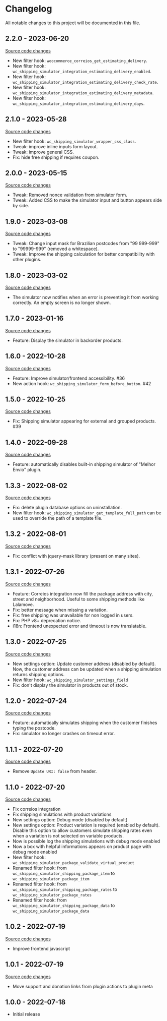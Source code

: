# Changelog

All notable changes to this project will be documented in this file.

## 2.2.0 - 2023-06-20

[Source code changes](https://github.com/luizbills/shipping-simulator-for-woocommerce/compare/2.1.0...2.2.0)

-   New filter hook: `woocommerce_correios_get_estimating_delivery`.
-   New filter hook: `wc_shipping_simulator_integration_estimating_delivery_enabled`.
-   New filter hook: `wc_shipping_simulator_integration_estimating_delivery_check_rate`.
-   New filter hook: `wc_shipping_simulator_integration_estimating_delivery_metadata`.
-   New filter hook: `wc_shipping_simulator_integration_estimating_delivery_days`.

## 2.1.0 - 2023-05-28

[Source code changes](https://github.com/luizbills/shipping-simulator-for-woocommerce/compare/2.0.0...2.1.0)

-   New filter hook: `wc_shipping_simulator_wrapper_css_class`.
-   Tweak: improve inline inputs form layout.
-   Tweak: improve general CSS.
-   Fix: hide free shipping if requires coupon.

## 2.0.0 - 2023-05-15

[Source code changes](https://github.com/luizbills/shipping-simulator-for-woocommerce/compare/1.9.0...2.0.0)

-   Tweak: Removed nonce validation from simulator form.
-   Tweak: Added CSS to make the simulator input and button appears side by side.

## 1.9.0 - 2023-03-08

[Source code changes](https://github.com/luizbills/shipping-simulator-for-woocommerce/compare/1.8.0...1.9.0)

-   Tweak: Change input mask for Brazilian postcodes from "99 999-999" to "99999-999" (removed a whitespace).
-   Tweak: Improve the shipping calculation for better compatibility with other plugins.

## 1.8.0 - 2023-03-02

[Source code changes](https://github.com/luizbills/shipping-simulator-for-woocommerce/compare/1.7.0...1.8.0)

-   The simulator now notifies when an error is preventing it from working correctly. An empty screen is no longer shown.

## 1.7.0 - 2023-01-16

[Source code changes](https://github.com/luizbills/shipping-simulator-for-woocommerce/compare/1.6.0...1.7.0)

-   Feature: Display the simulator in backorder products.

## 1.6.0 - 2022-10-28

[Source code changes](https://github.com/luizbills/shipping-simulator-for-woocommerce/compare/1.5.0...1.6.0)

-   Feature: Improve simulator/frontend accessibility. #36
-   New action hook: `wc_shipping_simulator_form_before_button`. #42

## 1.5.0 - 2022-10-25

[Source code changes](https://github.com/luizbills/shipping-simulator-for-woocommerce/compare/1.4.0...1.5.0)

-   Fix: Shipping simulator appearing for external and grouped products. #39

## 1.4.0 - 2022-09-28

[Source code changes](https://github.com/luizbills/shipping-simulator-for-woocommerce/compare/1.3.3...1.4.0)

-   Feature: automatically disables built-in shipping simulator of "Melhor Envio" plugin.

## 1.3.3 - 2022-08-02

[Source code changes](https://github.com/luizbills/shipping-simulator-for-woocommerce/compare/1.3.2...1.3.3)

-   Fix: delete plugin database options on uninstallation.
-   New filter hook: `wc_shipping_simulator_get_template_full_path` can be used to override the path of a template file.

## 1.3.2 - 2022-08-01

[Source code changes](https://github.com/luizbills/shipping-simulator-for-woocommerce/compare/1.3.1...1.3.2)

-   Fix: conflict with jquery-mask library (present on many sites).

## 1.3.1 - 2022-07-26

[Source code changes](https://github.com/luizbills/shipping-simulator-for-woocommerce/compare/1.3.0...1.3.1)

-   Feature: Correios integration now fill the package address with city, street and neighborhood. Useful to some shipping methods like Lalamove.
-   Fix: better message when missing a variation.
-   Fix: free shipping was unavailable for non logged in users.
-   Fix: PHP v8+ deprecation notice.
-   i18n: Frontend unexpected error and timeout is now translatable.

## 1.3.0 - 2022-07-25

[Source code changes](https://github.com/luizbills/shipping-simulator-for-woocommerce/compare/1.2.0...1.3.0)

-   New settings option: Update customer address (disabled by default). Now, the customer address can be updated when a shipping simulation returns shipping options.
-   New filter hook: `wc_shipping_simulator_settings_field`
-   Fix: don't display the simulator in products out of stock.

## 1.2.0 - 2022-07-24

[Source code changes](https://github.com/luizbills/shipping-simulator-for-woocommerce/compare/1.1.1...1.2.0)

-   Feature: automatically simulates shipping when the customer finishes typing the postcode.
-   Fix: simulator no longer crashes on timeout error.

## 1.1.1 - 2022-07-20

[Source code changes](https://github.com/luizbills/shipping-simulator-for-woocommerce/compare/1.1.0...1.1.1)

-   Remove `Update URI: false` from header.

## 1.1.0 - 2022-07-20

[Source code changes](https://github.com/luizbills/shipping-simulator-for-woocommerce/compare/1.0.2...1.1.0)

-   Fix correios integration
-   Fix shipping simulations with product variations
-   New settings option: Debug mode (disabled by default)
-   New settings option: Product variation is required (enabled by default). Disable this option to allow customers simulate shipping rates even when a variation is not selected on variable products.
-   Now is possible log the shipping simulations with debug mode enabled
-   Now a box with helpful informations appears on product page with debug mode enabled
-   New filter hook: `wc_shipping_simulator_package_validate_virtual_product`
-   Renamed filter hook: from `wc_shipping_simulator_shipping_package_item` to `wc_shipping_simulator_package_item`
-   Renamed filter hook: from `wc_shipping_simulator_shipping_package_rates` to `wc_shipping_simulator_package_rates`
-   Renamed filter hook: from `wc_shipping_simulator_shipping_package_data` to `wc_shipping_simulator_package_data`

## 1.0.2 - 2022-07-19

[Source code changes](https://github.com/luizbills/shipping-simulator-for-woocommerce/compare/1.0.1...1.0.2)

-   Improve frontend javascript

## 1.0.1 - 2022-07-19

[Source code changes](https://github.com/luizbills/shipping-simulator-for-woocommerce/compare/1.0.0...1.0.1)

-   Move support and donation links from plugin actions to plugin meta

## 1.0.0 - 2022-07-18

-   Initial release
